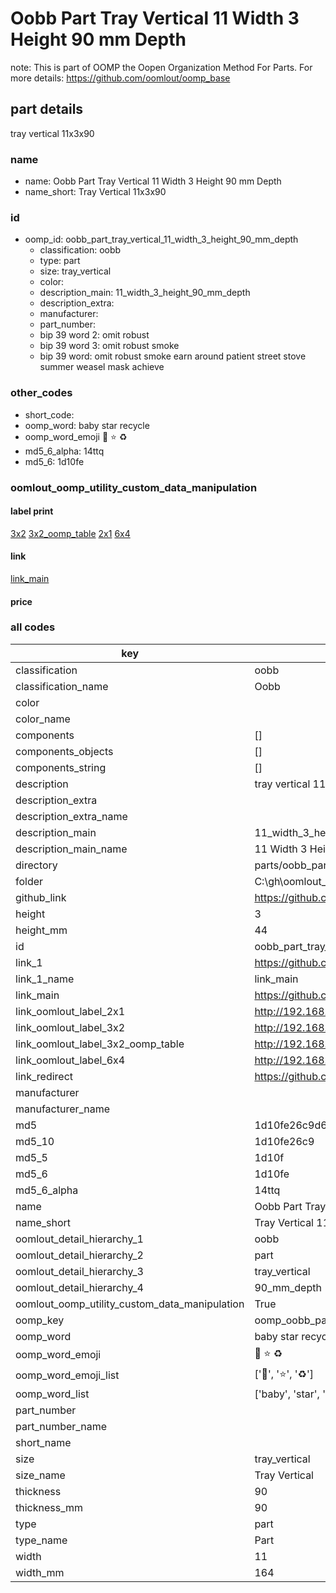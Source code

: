 # Oobb Part Tray Vertical 11 Width 3 Height 90 mm Depth  

note: This is part of OOMP the Oopen Organization Method For Parts. For more details: https://github.com/oomlout/oomp_base

##  part details
  



tray vertical 11x3x90



### name
* name: Oobb Part Tray Vertical 11 Width 3 Height 90 mm Depth
* name_short: Tray Vertical 11x3x90 
### id
* oomp_id: oobb_part_tray_vertical_11_width_3_height_90_mm_depth
  * classification: oobb
  * type: part
  * size: tray_vertical
  * color: 
  * description_main: 11_width_3_height_90_mm_depth
  * description_extra: 
  * manufacturer: 
  * part_number: 
  * bip 39 word 2: omit robust
  * bip 39 word 3: omit robust smoke
  * bip 39 word: omit robust smoke earn around patient street stove summer weasel mask achieve

### other_codes
* short_code: 
* oomp_word: baby star recycle
* oomp_word_emoji :baby: :star: :recycle:
* md5_6_alpha: 14ttq
* md5_6: 1d10fe






### oomlout_oomp_utility_custom_data_manipulation
#### label print
[3x2](http://192.168.1.245:1112/?label=oomp%2014ttq)
[3x2_oomp_table](http://192.168.1.108:1112/?label=oomp%2014ttq)
[2x1](http://192.168.1.242:1112/?label=oomp%2014ttq)
[6x4](http://192.168.1.55:1112/?label=oomp%2014ttq)    

#### link

[link_main](https://github.com/oomlout/oomlout_oobb_version_4_generated_parts/tree/main/navigation_oomp/oobb/part/tray_vertical/11_width_3_height_90_mm_depth/part)                              

#### price







### all codes 
| key | value |  
| --- | --- |  
| classification | oobb |  
| classification_name | Oobb |  
| color |  |  
| color_name |  |  
| components | [] |  
| components_objects | [] |  
| components_string | [] |  
| description | tray vertical 11x3x90 |  
| description_extra |  |  
| description_extra_name |  |  
| description_main | 11_width_3_height_90_mm_depth |  
| description_main_name | 11 Width 3 Height 90 mm Depth |  
| directory | parts/oobb_part_tray_vertical_11_width_3_height_90_mm_depth |  
| folder | C:\gh\oomlout_oobb_version_4_generated_parts\parts\oobb_part_tray_vertical_11_width_3_height_90_mm_depth |  
| github_link | https://github.com/oomlout/oomlout_oomp_part_src/tree/main/parts/oobb_part_tray_vertical_11_width_3_height_90_mm_depth |  
| height | 3 |  
| height_mm | 44 |  
| id | oobb_part_tray_vertical_11_width_3_height_90_mm_depth |  
| link_1 | https://github.com/oomlout/oomlout_oobb_version_4_generated_parts/tree/main/navigation_oomp/oobb/part/tray_vertical/11_width_3_height_90_mm_depth/part |  
| link_1_name | link_main |  
| link_main | https://github.com/oomlout/oomlout_oobb_version_4_generated_parts/tree/main/navigation_oomp/oobb/part/tray_vertical/11_width_3_height_90_mm_depth/part |  
| link_oomlout_label_2x1 | http://192.168.1.242:1112/?label=oomp%2014ttq |  
| link_oomlout_label_3x2 | http://192.168.1.245:1112/?label=oomp%2014ttq |  
| link_oomlout_label_3x2_oomp_table | http://192.168.1.108:1112/?label=oomp%2014ttq |  
| link_oomlout_label_6x4 | http://192.168.1.55:1112/?label=oomp%2014ttq |  
| link_redirect | https://github.com/oomlout/oomlout_oobb_version_4_generated_parts/tree/main/parts/oobb_tray_vertical_11_03_90 |  
| manufacturer |  |  
| manufacturer_name |  |  
| md5 | 1d10fe26c9d6bade8406145599aed4d3 |  
| md5_10 | 1d10fe26c9 |  
| md5_5 | 1d10f |  
| md5_6 | 1d10fe |  
| md5_6_alpha | 14ttq |  
| name | Oobb Part Tray Vertical 11 Width 3 Height 90 mm Depth |  
| name_short | Tray Vertical 11x3x90  |  
| oomlout_detail_hierarchy_1 | oobb |  
| oomlout_detail_hierarchy_2 | part |  
| oomlout_detail_hierarchy_3 | tray_vertical |  
| oomlout_detail_hierarchy_4 | 90_mm_depth |  
| oomlout_oomp_utility_custom_data_manipulation | True |  
| oomp_key | oomp_oobb_part_tray_vertical_11_width_3_height_90_mm_depth |  
| oomp_word | baby star recycle |  
| oomp_word_emoji | :baby: :star: :recycle: |  
| oomp_word_emoji_list | [':baby:', ':star:', ':recycle:'] |  
| oomp_word_list | ['baby', 'star', 'recycle'] |  
| part_number |  |  
| part_number_name |  |  
| short_name |  |  
| size | tray_vertical |  
| size_name | Tray Vertical |  
| thickness | 90 |  
| thickness_mm | 90 |  
| type | part |  
| type_name | Part |  
| width | 11 |  
| width_mm | 164 |  
